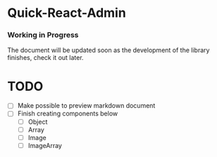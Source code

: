 # Quick-React-Admin

### Working in Progress

The document will be updated soon as the development of the library finishes, check it out later.

# TODO

- [ ] Make possible to preview markdown document
- [ ] Finish creating components below
  - [ ] Object
  - [ ] Array
  - [ ] Image
  - [ ] ImageArray
